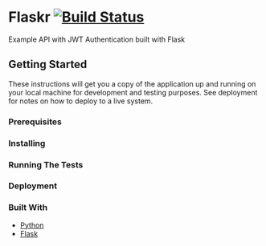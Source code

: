 # Flaskr [![Build Status](https://travis-ci.org/EvanHarry/Flaskr.svg?branch=master)](https://travis-ci.org/EvanHarry/Flaskr)

Example API with JWT Authentication built with Flask

## Getting Started

These instructions will get you a copy of the application up and running on your local machine for development and testing purposes. See deployment for notes on how to deploy to a live system.

### Prerequisites



### Installing



### Running The Tests



### Deployment



### Built With

* [Python](https://python.org)
* [Flask](https://github.com/pallets/flask)
